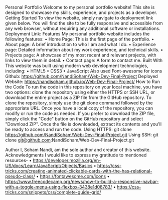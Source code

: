 Personal Portfolio
Welcome to my personal portfolio website! This site is designed to showcase my skills, experience, and projects as a developer. 
Getting Started
To view the website, simply navigate to deployment link given below. You will find the site to be fully responsive and accessible from any web browser, without requiring any additional software or installations.
Deployment Link: 
Features
My personal portfolio website includes the following features:
•	Home Page: This is the first page of the portfolio.
•	About page: A brief introduction to who I am and what I do.
•	Experience page: Detailed information about my work experience, and technical skills.
•	Projects page: A showcase of my most recent and relevant projects, with links to view them in detail.
•	Contact page: A form to contact me.
Built With
This website was built using modern web development technologies, including:
•	HTML5
•	CSS3
•	JavaScript
Also used Font-awesome for icons
Github: https://github.com/NandiSoham/Web-Dev-Final-Project
Deployed Website: https://nandisoham.github.io/Web-Dev-Final-Project/
How to Run the Code
To run the code in this repository on your local machine, you have two options: clone the repository using either the HTTPS or SSH URL, or download the entire project as a ZIP file from the GitHub repository. To clone the repository, simply use the git clone command followed by the appropriate URL. Once you have a local copy of the repository, you can modify or run the code as needed. If you prefer to download the ZIP file, simply click the "Code" button on the GitHub repository and select "Download ZIP". Once the file is downloaded, extract its contents and you'll be ready to access and run the code.
Using HTTPS: git clone https://github.com/NandiSoham/Web-Dev-Final-Project.git
Using SSH: git clone git@github.com:NandiSoham/Web-Dev-Final-Project.git

Author
I, Soham Nandi, am the sole author and creator of this website.
Acknowledgments
I would like to express my gratitude to mentioned resources-
•	https://developer.mozilla.org/en-US/docs/Learn/JavaScript/Objects/Basics
•	https://css-tricks.com/creating-animated-clickable-cards-with-the-has-relational-pseudo-class/
•	https://fontawesome.com/icons
•	https://www.freecodecamp.org/news/how-to-build-a-responsive-navbar-with-a-toggle-menu-using-flexbox-3438e1d08783/
•	https://css-tricks.com/snippets/css/complete-guide-grid/

